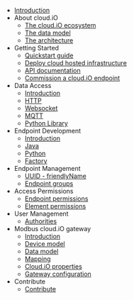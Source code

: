 <!-- docs/_sidebar.md -->

- [Introduction](introduction)
- About cloud.iO	
	- [The cloud.iO ecosystem](/about_cloudio/ecosystem)
	- [The data model](/about_cloudio/data_structure)
	- [The architecture](/about_cloudio/architecture)
- Getting Started	
	- [Quickstart guide](/getting_started/quickstart_guide)
	- [Deploy cloud hosted infrastructure](/getting_started/deploy)
	- [API documentation](/getting_started/api_documentation)
	- [Commission a cloud.iO endpoint](/getting_started/commission)
- Data Access
	- [Introduction](/data_access/introduction)
	- [HTTP](/data_access/http)
	- [Websocket](/data_access/websocket)
	- [MQTT](/data_access/mqtt)
	- [Python Library](/data_access/python_library)
- Endpoint Development
	- [Introduction](/develop_endpoint/introduction)
	- [Java](/develop_endpoint/java)
	- [Python](/develop_endpoint/python)
	- [Factory](/develop_endpoint/factory)
- Endpoint Management
	- [UUID - friendlyName](/endpoint_management/friendly_name_uuid)
	- [Endpoint groups](/endpoint_management/endpoint_groups)
- Access Permissions
	- [Endpoint permissions](/access_permissions/endpoint_permissions)
	- [Element permissions](/access_permissions/element_permissions)
- User Management
	- [Authorities](/user_management/authorities)
- Modbus cloud.iO gateway
	- [Introduction](/modbus-cloudio-gateway/introduction)
	- [Device model](/modbus-cloudio-gateway/device_model)
	- [Data model](/modbus-cloudio-gateway/data_model)
	- [Mapping](/modbus-cloudio-gateway/mapping)
	- [Cloud.iO properties](modbus-cloudio-gateway/cloudio_properties)
	- [Gateway configuration](modbus-cloudio-gateway/gateway_config)
- Contribute
	- [Contribute](/contribute/contribute)